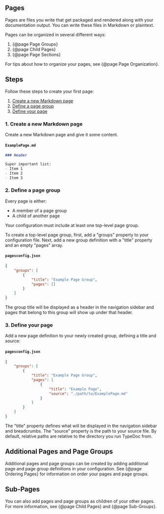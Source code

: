 ## Pages

Pages are files you write that get packaged and rendered along with your documentation output. You can write these files in Markdown or plaintext.

Pages can be organized in several different ways:

1. {@page Page Groups}
2. {@page Child Pages}
3. {@page Page Sections}

For tips about how to organize your pages, see {@page Page Organization}.

## Steps

Follow these steps to create your first page:

1. [Create a new Markdown page](#1-create-a-new-markdown-page)
2. [Define a page group](#2-define-a-page-group)
3. [Define your page](#3-define-your-page)

### 1. Create a new Markdown page

Create a new Markdown page and give it some content.

#### `ExamplePage.md`
```markdown
### Header

Super important list:
- Item 1
- Item 2
- Item 3
```

### 2. Define a page group

Every page is either:

- A member of a page group
- A child of another page

Your configuration must include at least one top-level page group.

To create a top-level page group, first, add a "groups" property to your configuration file. Next, add a new group definition with a "title" property and an empty "pages" array.

#### `pagesconfig.json`
```json
{
	"groups": [
		{
			"title": "Example Page Group",
			"pages": []
		}
	]
}
```

The group title will be displayed as a header in the navigation sidebar and pages that belong to this group will show up under that header.

### 3. Define your page

Add a new page definition to your newly created group, defining a title and source:

#### `pagesconfig.json`
```json
{
	"groups": [
		{
			"title": "Example Page Group",
			"pages": [
				{
					"title": "Example Page",
					"source": "./path/to/ExamplePage.md"
				}
			]
		}
	]
}
```

The "title" property defines what will be displayed in the navigation sidebar and breadcrumbs. The "source" property is the path to your source file. By default, relative paths are relative to the directory you run TypeDoc from.

## Additional Pages and Page Groups

Additional pages and page groups can be created by adding additional page and page group definitions in your configuration. See {@page Ordering Pages} for information on order your pages and page groups.

## Sub-Pages

You can also add pages and page groups as children of your other pages. For more information, see {@page Child Pages} and {@page Sub-Groups}.